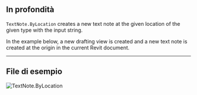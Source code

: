 ## In profondità
`TextNote.ByLocation` creates a new text note at the given location of the given type with the input string.

In the example below, a new drafting view is created and a new text note is created at the origin in the current Revit document.

___
## File di esempio

![TextNote.ByLocation](./Revit.Elements.TextNote.ByLocation_img.jpg)
